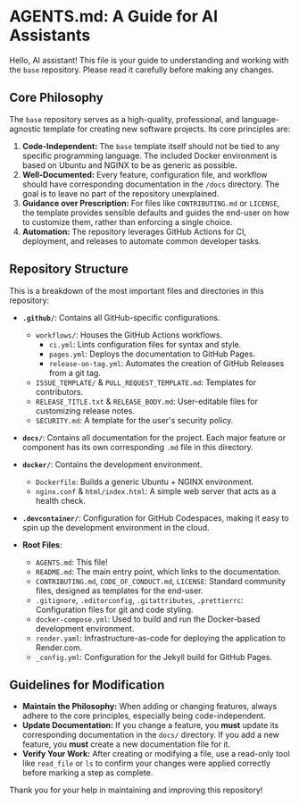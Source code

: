 # AGENTS.md: A Guide for AI Assistants

Hello, AI assistant! This file is your guide to understanding and working with the `base` repository. Please read it carefully before making any changes.

## Core Philosophy

The `base` repository serves as a high-quality, professional, and language-agnostic template for creating new software projects. Its core principles are:

1.  **Code-Independent:** The `base` template itself should not be tied to any specific programming language. The included Docker environment is based on Ubuntu and NGINX to be as generic as possible.
2.  **Well-Documented:** Every feature, configuration file, and workflow should have corresponding documentation in the `/docs` directory. The goal is to leave no part of the repository unexplained.
3.  **Guidance over Prescription:** For files like `CONTRIBUTING.md` or `LICENSE`, the template provides sensible defaults and guides the end-user on how to customize them, rather than enforcing a single choice.
4.  **Automation:** The repository leverages GitHub Actions for CI, deployment, and releases to automate common developer tasks.

## Repository Structure

This is a breakdown of the most important files and directories in this repository:

- **`.github/`**: Contains all GitHub-specific configurations.
  - `workflows/`: Houses the GitHub Actions workflows.
    - `ci.yml`: Lints configuration files for syntax and style.
    - `pages.yml`: Deploys the documentation to GitHub Pages.
    - `release-on-tag.yml`: Automates the creation of GitHub Releases from a git tag.
  - `ISSUE_TEMPLATE/` & `PULL_REQUEST_TEMPLATE.md`: Templates for contributors.
  - `RELEASE_TITLE.txt` & `RELEASE_BODY.md`: User-editable files for customizing release notes.
  - `SECURITY.md`: A template for the user's security policy.

- **`docs/`**: Contains all documentation for the project. Each major feature or component has its own corresponding `.md` file in this directory.

- **`docker/`**: Contains the development environment.
  - `Dockerfile`: Builds a generic Ubuntu + NGINX environment.
  - `nginx.conf` & `html/index.html`: A simple web server that acts as a health check.

- **`.devcontainer/`**: Configuration for GitHub Codespaces, making it easy to spin up the development environment in the cloud.

- **Root Files**:
  - `AGENTS.md`: This file!
  - `README.md`: The main entry point, which links to the documentation.
  - `CONTRIBUTING.md`, `CODE_OF_CONDUCT.md`, `LICENSE`: Standard community files, designed as templates for the end-user.
  - `.gitignore`, `.editorconfig`, `.gitattributes`, `.prettierrc`: Configuration files for git and code styling.
  - `docker-compose.yml`: Used to build and run the Docker-based development environment.
  - `render.yaml`: Infrastructure-as-code for deploying the application to Render.com.
  - `_config.yml`: Configuration for the Jekyll build for GitHub Pages.

## Guidelines for Modification

- **Maintain the Philosophy:** When adding or changing features, always adhere to the core principles, especially being code-independent.
- **Update Documentation:** If you change a feature, you **must** update its corresponding documentation in the `docs/` directory. If you add a new feature, you **must** create a new documentation file for it.
- **Verify Your Work:** After creating or modifying a file, use a read-only tool like `read_file` or `ls` to confirm your changes were applied correctly before marking a step as complete.

Thank you for your help in maintaining and improving this repository!

